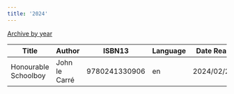 ```yaml
---
title: '2024'
---
```


[Archive by year](/books)

| Title                | Author        |        ISBN13 | Language | Date Read  |
|----------------------|---------------|---------------|----------|------------|
| Honourable Schoolboy | John le Carré | 9780241330906 | en       | 2024/02/28 |
